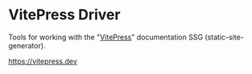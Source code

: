 # VitePress Driver
Tools for working with the "[VitePress](https://vitepress.dev)" documentation SSG (static-site-generator).

https://vitepress.dev

